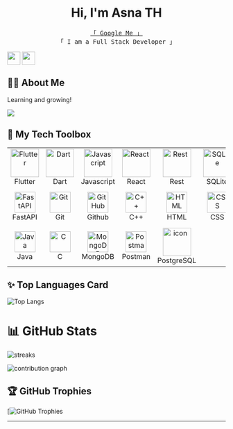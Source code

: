 ### <h1 align="center">Hi, I'm Asna TH
<p align="center"> 
  <samp>
    <a href="https://www.google.com/search?q=Asna+TH">「 Google Me 」</a>
    <br>
    「 I am a Full Stack Developer 」
    <br>
  </samp>
</p></h1>

[<img align="center" height="30" src="https://img.shields.io/badge/linkedin-blue.svg?&style=for-the-badge&logo=linkedin&logoColor=white" />][LinkedIn]
[<img align="center" height="30" src="https://img.shields.io/badge/Gmail-D14836?style=for-the-badge&logo=gmail&logoColor=white" />][gmail]
## 🙋‍♂️ About Me
 Learning and growing!


![](https://komarev.com/ghpvc/?username=Asna1303&label=PROFILE+VIEWS)

## 🧰 My Tech Toolbox
<table>
  <tr>
    <td align="center" width="96">
        <img src="https://skillicons.dev/icons?i=flutter" width="65" height="65" alt="Flutter" />
      <br>Flutter
    </td>
    <td align="center" width="96">
        <img src="https://skillicons.dev/icons?i=dart" width="65" height="65" alt="Dart" />
      <br>Dart
    </td>
    <td align="center" width="96">
        <img src="https://techstack-generator.vercel.app/js-icon.svg" alt="Javascript" width="65" height="65" />
      <br>Javascript
    </td>
    <td align="center" width="96">
        <img src="https://techstack-generator.vercel.app/react-icon.svg" alt="React" width="65" height="65" />
      <br>React
    </td>
    <td align="center" width="96">
        <img src="https://techstack-generator.vercel.app/restapi-icon.svg" alt="Rest" width="65" height="65" />
      <br>Rest
    </td>
       <td align="center" width="96">
        <img src="https://upload.wikimedia.org/wikipedia/commons/thumb/9/97/Sqlite-square-icon.svg/1200px-Sqlite-square-icon.svg.png" alt="SQLite" width="65" height="65" />
      <br>SQLite
    </td>
    <td align="center" width="96">
        <img src="https://skillicons.dev/icons?i=firebase" alt="Firebase" width="65" height="65" />
      <br>Firebase
    </td>
  </tr>
  <tr>
    <td align="center" width="96"> 
        <img src="https://skillicons.dev/icons?i=fastapi" width="48" height="48" alt="FastAPI" />
      <br>FastAPI
    </td>
    <td align="center" width="96"> 
        <img src="https://skillicons.dev/icons?i=git" width="48" height="48" alt="Git" />
      <br>Git
    </td>
    <td align="center" width="96">
        <img src="https://techstack-generator.vercel.app/github-icon.svg" width="48" height="48" alt="GitHub" />
      <br>Github
    </td>
    <td align="center" width="96">
        <img src="https://techstack-generator.vercel.app/cpp-icon.svg" alt="C++" width="48" height="48" />
      <br>C++
    </td>
    <td align="center" width="96">
        <img src="https://skillicons.dev/icons?i=html" width="48" height="48" alt="HTML" />
      <br>HTML
    </td>
    <td align="center" width="96">
        <img src="https://skillicons.dev/icons?i=css" width="48" height="48" alt="CSS" />
      <br>CSS
    </td>
    <td align="center" width="96">
        <img src="https://techstack-generator.vercel.app/python-icon.svg" alt="Python" width="65" height="65" />
      <br>Python
    </td>
  </tr>
  <tr>
    <td align="center" width="96">
        <img src="https://techstack-generator.vercel.app/java-icon.svg" alt="Java" width="48" height="48" />
      <br>Java
    </td>
    <td align="center" width="96">
        <img src="https://skillicons.dev/icons?i=c" width="48" height="48" alt="C" />
      <br>C
    </td>
     <td align="center" width="96">
        <img src="https://skillicons.dev/icons?i=mongodb" width="48" height="48" alt="MongoDB" />
      <br>MongoDB
    </td>
    <td align="center" width="96">
        <img src="https://skillicons.dev/icons?i=postman" width="48" height="48" alt="Postman" />
      <br>Postman
    </td>
      <td align="center" width="96">
      <a href="#macropower-tech">
        <img src="https://skillicons.dev/icons?i=postgresql" alt="icon" width="65" height="65" />
      </a>
      <br>PostgreSQL
    </td>
  </tr>
</table>



## ✨ Top Languages Card

![Top Langs](https://github-readme-stats.vercel.app/api/top-langs/?username=Asna1303&layout=compact&theme=tokyonight)

# 📊 GitHub Stats
![streaks](https://github-readme-streak-stats.herokuapp.com/?user=Asna1303&theme=monokai-metallian&hide_border=true)


![contribution graph](https://github-readme-activity-graph.vercel.app/graph?username=Asna1303&theme=xcode)




## 🏆 GitHub Trophies
[![GitHub Trophies](https://github-profile-trophy.vercel.app/?username=Asna1303&theme=onedark)

---



<!-- Proudly created with GPRM (https://gprm.itsvg.in) -->



[linkedin]: https://www.linkedin.com/in/asna-t-h/
[gmail]: mailto:asnahamza333@gmail.com




